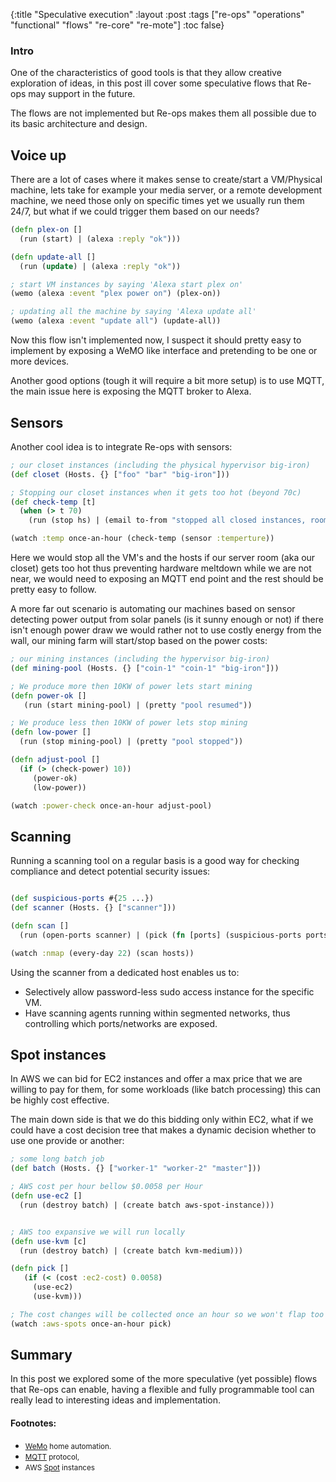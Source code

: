 {:title "Speculative execution"
 :layout :post
 :tags  ["re-ops" "operations" "functional" "flows" "re-core" "re-mote"]
 :toc false}

### Intro
One of the characteristics of good tools is that they allow creative exploration of ideas, in this post ill cover some speculative flows that Re-ops may support in the future.

The flows are not implemented but Re-ops makes them all possible due to its basic architecture and design.

## Voice up

There are a lot of cases where it makes sense to create/start a VM/Physical machine, lets take for example your media server, or a remote development machine, we need those only on specific times yet we usually run them 24/7, but what if we could trigger them based on our needs?


```clojure
(defn plex-on []
  (run (start) | (alexa :reply "ok")))

(defn update-all []
  (run (update) | (alexa :reply "ok"))

; start VM instances by saying 'Alexa start plex on'
(wemo (alexa :event "plex power on") (plex-on))

; updating all the machine by saying 'Alexa update all'
(wemo (alexa :event "update all") (update-all))

```

Now this flow isn't implemented now, I suspect it should pretty easy to implement by exposing a WeMO like interface and pretending to be one or more devices.

Another good options (tough it will require a bit more setup) is to use MQTT, the main issue here is exposing the MQTT broker to Alexa.

## Sensors

Another cool idea is to integrate Re-ops with sensors:

```clojure
; our closet instances (including the physical hypervisor big-iron)
(def closet (Hosts. {} ["foo" "bar" "big-iron"]))

; Stopping our closet instances when it gets too hot (beyond 70c)
(def check-temp [t]
  (when (> t 70)
    (run (stop hs) | (email to-from "stopped all closed instances, room too hot"))

(watch :temp once-an-hour (check-temp (sensor :temperture))

```

Here we would stop all the VM's and the hosts if our server room (aka our closet) gets too hot thus preventing hardware meltdown while we are not near, we would need to exposing an MQTT end point and the rest should be pretty easy to follow.

A more far out scenario is automating our machines based on sensor detecting power output from solar panels (is it sunny enough or not) if there isn't enough power draw we would rather not to use costly energy from the wall, our mining farm will start/stop based on the power costs:

```clojure
; our mining instances (including the hypervisor big-iron)
(def mining-pool (Hosts. {} ["coin-1" "coin-1" "big-iron"]))

; We produce more then 10KW of power lets start mining
(defn power-ok []
   (run (start mining-pool) | (pretty "pool resumed"))

; We produce less then 10KW of power lets stop mining
(defn low-power []
  (run (stop mining-pool) | (pretty "pool stopped"))

(defn adjust-pool []
  (if (> (check-power) 10))
     (power-ok)
     (low-power))

(watch :power-check once-an-hour adjust-pool)

```

## Scanning
Running a scanning tool on a regular basis is a good way for checking compliance and detect potential security issues:

```clojure

(def suspicious-ports #{25 ...})
(def scanner (Hosts. {} ["scanner"]))

(defn scan []
  (run (open-ports scanner) | (pick (fn [ports] (suspicious-ports ports))) | (email "suspicious ports found"))

(watch :nmap (every-day 22) (scan hosts))

```
Using the scanner from a dedicated host enables us to:

* Selectively allow password-less sudo access instance for the specific VM.
* Have scanning agents running within segmented networks, thus controlling which ports/networks are exposed.


## Spot instances

In AWS we can bid for EC2 instances and offer a max price that we are willing to pay for them, for some workloads (like batch processing) this can be highly cost effective.

The main down side is that we do this bidding only within EC2, what if we could have a cost decision tree that makes a dynamic decision whether to use one provide or another:

```clojure
; some long batch job
(def batch (Hosts. {} ["worker-1" "worker-2" "master"]))

; AWS cost per hour bellow $0.0058 per Hour
(defn use-ec2 []
  (run (destroy batch) | (create batch aws-spot-instance)))


; AWS too expansive we will run locally
(defn use-kvm [c]
  (run (destroy batch) | (create batch kvm-medium)))

(defn pick []
   (if (< (cost :ec2-cost) 0.0058)
     (use-ec2)
     (use-kvm)))

; The cost changes will be collected once an hour so we won't flap too often.
(watch :aws-spots once-an-hour pick)

```

## Summary
In this post we explored some of the more speculative (yet possible) flows that Re-ops can enable, having a flexible and fully programmable tool can really lead to interesting ideas and implementation.

#### Footnotes:
* <small>[WeMo](http://www.belkin.com/au/Products/home-automation/c/wemo-home-automation/) home automation.</small>
* <small>[MQTT](http://mqtt.org/) protocol,</small>
* <small>AWS [Spot](https://aws.amazon.com/ec2/spot/) instances</small>


